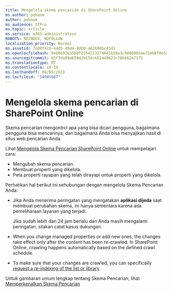 ```yaml
---
title: Mengelola skema pencarian di SharePoint Online
ms.author: pebaum
author: pebaum
ms.audience: ITPro
ms.topic: article
ms.service: o365-administration
ROBOTS: NOINDEX, NOFOLLOW
localization_priority: Normal
ms.assetid: fe00f4c0-44d5-49d4-9db0-a62698bcd1d1
ms.openlocfilehash: 8eb0e93ea5bbf2154213274041b28a3c908090dae724b8f8e55fa2fb05f16d86
ms.sourcegitcommit: b5f7da89a650d2915dc652449623c78be6247175
ms.translationtype: MT
ms.contentlocale: id-ID
ms.lasthandoff: 08/05/2021
ms.locfileid: "54085087"
---
```

# <a name="manage-search-schema-in-sharepoint-online"></a>Mengelola skema pencarian di SharePoint Online

Skema pencarian mengontrol apa yang bisa dicari pengguna, bagaimana pengguna bisa mencarinya, dan bagaimana Anda bisa menyajikan hasil di situs web pencarian Anda. 

Lihat [Mengelola Skema Pencarian SharePoint Online](https://docs.microsoft.com/sharepoint/manage-search-schema) untuk mempelajari cara: 
- Mengubah skema pencarian.
- Membuat properti yang dikelola.
- Peta properti rayapan yang telah dirayapi untuk properti yang dikelola.

Perhatikan hal berikut ini sehubungan dengan mengelola Skema Pencarian Anda:

- Jika Anda menerima peringatan yang mengatakan **aplikasi dijeda** saat membuat perubahan skema, ini hanya sementara karena ada pemeliharaan layanan yang terjadi. 

    Jika sudah lebih dari 24 jam berlalu dan Anda masih mengalami peringatan, silakan catat kasus dukungan.
- When you change managed properties or add new ones, the changes take effect only after the content has been re-crawled. In SharePoint Online, crawling happens automatically based on the defined crawl schedule.
- To make sure that your changes are crawled, you can specifically [request a re-indexing of the list or library](https://docs.microsoft.com/sharepoint/manage-search-schema#request-re-indexing-of-a-document-library-or-list) 

Untuk gambaran umum lengkap tentang Skema Pencarian, lihat [Memperkenalkan Skema Pencarian](https://blogs.technet.microsoft.com/tothesharepoint/2012/11/25/introducing-search-schema-for-sharepoint-2013/) 


